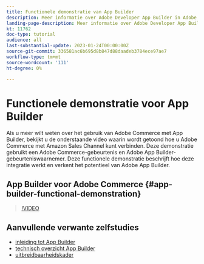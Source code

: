 ```yaml
---
title: Functionele demonstratie van App Builder
description: Meer informatie over Adobe Developer App Builder in Adobe Commerce met een technische demonstratie
landing-page-description: Meer informatie over Adobe Developer App Builder in Adobe Commerce met een technische demonstratie
kt: 11762
doc-type: tutorial
audience: all
last-substantial-update: 2023-01-24T00:00:00Z
source-git-commit: 336581ac6b695d8b847d88daadeb3784ece97ae7
workflow-type: tm+mt
source-wordcount: '111'
ht-degree: 0%

---
```



# Functionele demonstratie voor App Builder

Als u meer wilt weten over het gebruik van Adobe Commerce met App Builder, bekijkt u de onderstaande video waarin wordt getoond hoe u Adobe Commerce met Amazon Sales Channel kunt verbinden. Deze demonstratie gebruikt een Adobe Commerce-gebeurtenis en Adobe App Builder-gebeurteniswaarnemer. Deze functionele demonstratie beschrijft hoe deze integratie werkt en verkent het potentieel van Adobe App Builder.

## App Builder voor Adobe Commerce {#app-builder-functional-demonstration}

>[!VIDEO](https://video.tv.adobe.com/v/3413502)


## Aanvullende verwante zelfstudies

- [inleiding tot App Builder](../app-builder/introduction-to-app-builder.md)
- [technisch overzicht App Builder](../app-builder/app-builder-technical-overview.md)
- [uitbreidbaarheidskader](../app-builder/extensibility-framework-commerce-eventing.md)